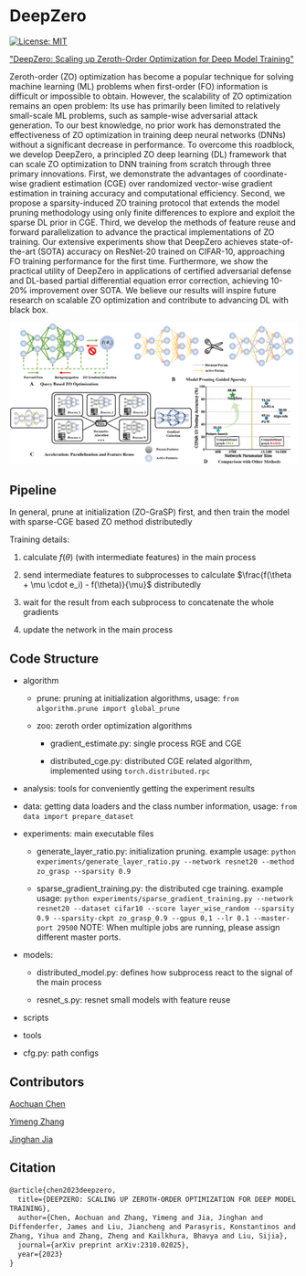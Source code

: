 # DeepZero

[![License: MIT](https://img.shields.io/badge/License-MIT-yellow.svg)](https://opensource.org/licenses/MIT)

["DeepZero: Scaling up Zeroth-Order Optimization for Deep Model Training"](https://arxiv.org/abs/2310.02025)

Zeroth-order (ZO) optimization has become a popular technique for solving machine learning (ML) problems when first-order (FO) information is difficult or impossible to obtain. However, the scalability of ZO optimization remains an open problem: Its use has primarily been limited to relatively small-scale ML problems, such as sample-wise adversarial attack generation. To our best knowledge, no prior work has demonstrated the effectiveness of ZO optimization in training deep neural networks (DNNs) without a significant decrease in performance. To overcome this roadblock, we develop DeepZero, a principled ZO deep learning (DL) framework that can scale ZO optimization to DNN training from scratch through three primary innovations. First, we demonstrate the advantages of coordinate-wise gradient estimation (CGE) over randomized vector-wise gradient estimation in training accuracy and computational efficiency. Second, we propose a sparsity-induced ZO training protocol that extends the model pruning methodology using only finite differences to explore and exploit the sparse DL prior in CGE. Third, we develop the methods of feature reuse and forward parallelization to advance the practical implementations of ZO training. Our extensive experiments show that DeepZero achieves state-of-the-art (SOTA) accuracy on ResNet-20 trained on CIFAR-10, approaching FO training performance for the first time. Furthermore, we show the practical utility of DeepZero in applications of certified adversarial defense and DL-based partial differential equation error correction, achieving 10-20% improvement over SOTA. We believe our results will inspire future research on scalable ZO optimization and contribute to advancing DL with black box.

![Overview](overview.png)

## Pipeline

In general, prune at initialization (ZO-GraSP) first, and then train the model with sparse-CGE based ZO method distributedly 

Training details:

1. calculate $f(\theta)$ (with intermediate features) in the main process

2. send intermediate features to subprocesses to calculate $\frac{f(\theta + \mu \cdot e_i) - f(\theta)}{\mu}$ distributedly

3. wait for the result from each subprocess to concatenate the whole gradients

4. update the network in the main process

## Code Structure

+ algorithm

  + prune: pruning at initialization algorithms, usage: `from algorithm.prune import global_prune`
  
  + zoo: zeroth order optimization algorithms
    
    + gradient_estimate.py: single process RGE and CGE
    
    + distributed_cge.py: distributed CGE related algorithm, implemented using `torch.distributed.rpc`
    
+ analysis: tools for conveniently getting the experiment results

+ data: getting data loaders and the class number information, usage: `from data import prepare_dataset`

+ experiments: main executable files

  + generate_layer_ratio.py: initialization pruning. example usage: `python experiments/generate_layer_ratio.py --network resnet20 --method zo_grasp --sparsity 0.9`

  + sparse_gradient_training.py: the distributed cge training. example usage: `python experiments/sparse_gradient_training.py --network resnet20 --dataset cifar10 --score layer_wise_random --sparsity 0.9 --sparsity-ckpt zo_grasp_0.9 --gpus 0,1 --lr 0.1 --master-port 29500`
  NOTE: When multiple jobs are running, please assign different master ports.
  
+ models:

  + distributed_model.py: defines how subprocess react to the signal of the main process
  
  + resnet_s.py: resnet small models with feature reuse
  
+ scripts

+ tools

+ cfg.py: path configs

## Contributors

[Aochuan Chen](https://scholar.google.com/citations?user=7pY-Ie8AAAAJ&hl=en)

[Yimeng Zhang](https://damon-demon.github.io/)

[Jinghan Jia](https://jinghanjia.netlify.app/)

## Citation

```
@article{chen2023deepzero,
  title={DEEPZERO: SCALING UP ZEROTH-ORDER OPTIMIZATION FOR DEEP MODEL TRAINING},
  author={Chen, Aochuan and Zhang, Yimeng and Jia, Jinghan and Diffenderfer, James and Liu, Jiancheng and Parasyris, Konstantinos and Zhang, Yihua and Zhang, Zheng and Kailkhura, Bhavya and Liu, Sijia},
  journal={arXiv preprint arXiv:2310.02025},
  year={2023}
}
```
